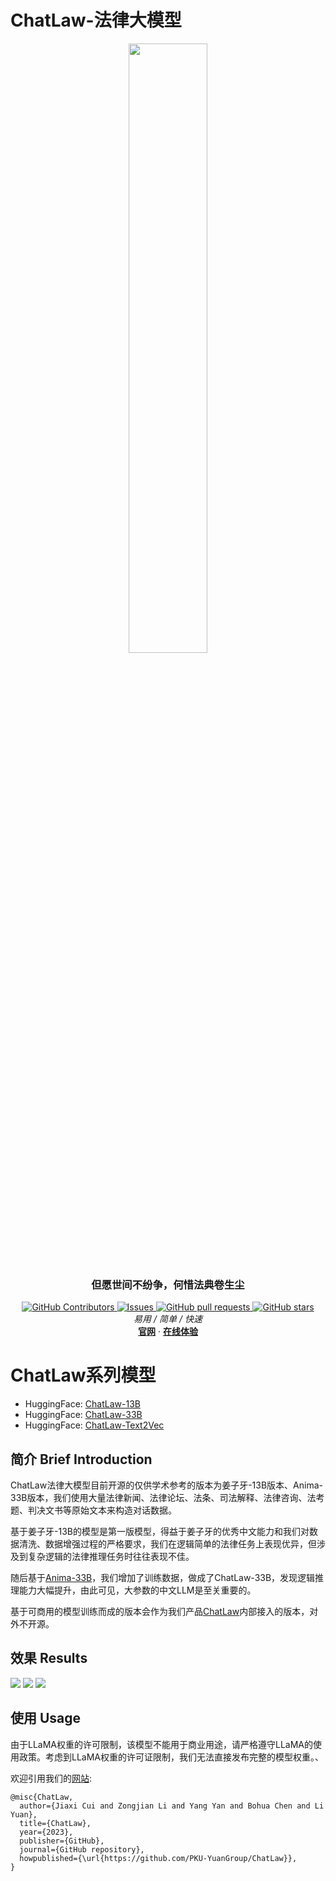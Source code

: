 # ChatLaw-法律大模型

<div align="center">
  <a href="https://github.com/PKU-YuanGroup/ChatLaw">
  <img src="https://raw.githubusercontent.com/JessyTsu1/ChatLaw/master/demo/logo.png" width="50%">
  </a>

  <p align="center">
    <h3>但愿世间不纷争，何惜法典卷生尘</h3>
      <a href="https://github.com/PKU-YuanGroup/ChatLaw/graphs/contributors">
        <img alt="GitHub Contributors" src="https://img.shields.io/github/contributors/JessyTsu1/ChatLaw" />
      </a>
      <a href="https://github.com/PKU-YuanGroup/ChatLaw/issues">
        <img alt="Issues" src="https://img.shields.io/github/issues/JessyTsu1/ChatLaw?color=0088ff" />
      </a>
      <a href="https://github.com/PKU-YuanGroup/ChatLaw/pulls">
        <img alt="GitHub pull requests" src="https://img.shields.io/github/issues-pr/JessyTsu1/ChatLaw?color=0088ff" />
      </a>
      <a href="https://github.com/PKU-YuanGroup/ChatLaw/stargazers">
        <img alt="GitHub stars" src="https://img.shields.io/github/stars/JessyTsu1/ChatLaw?color=ccf" />
      </a>
      <br/>
      <em>易用 / 简单 / 快速 </em>
      <br/>
      <a href="https://chatlaw.cloud/"><strong>官网</strong></a>
        ·
      <a href="https://chatlaw.cloud/lawchat/"><strong>在线体验</strong></a>
    </p>
  </p>
</div>


# ChatLaw系列模型

- HuggingFace: [ChatLaw-13B](https://huggingface.co/JessyTsu1/ChatLaw-13B)
- HuggingFace: [ChatLaw-33B](https://huggingface.co/JessyTsu1/ChatLaw-33B)
- HuggingFace: [ChatLaw-Text2Vec](https://huggingface.co/chestnutlzj/ChatLaw-Text2Vec)

## 简介 Brief Introduction

ChatLaw法律大模型目前开源的仅供学术参考的版本为姜子牙-13B版本、Anima-33B版本，我们使用大量法律新闻、法律论坛、法条、司法解释、法律咨询、法考题、判决文书等原始文本来构造对话数据。

基于姜子牙-13B的模型是第一版模型，得益于姜子牙的优秀中文能力和我们对数据清洗、数据增强过程的严格要求，我们在逻辑简单的法律任务上表现优异，但涉及到复杂逻辑的法律推理任务时往往表现不佳。

随后基于[Anima-33B](https://github.com/lyogavin/Anima)，我们增加了训练数据，做成了ChatLaw-33B，发现逻辑推理能力大幅提升，由此可见，大参数的中文LLM是至关重要的。

基于可商用的模型训练而成的版本会作为我们产品[ChatLaw](http://www.chatlaw.cloud/)内部接入的版本，对外不开源。

## 效果 Results

![](https://raw.githubusercontent.com/PKU-YuanGroup/ChatLaw/master/images/demo_3.jpg)
![](https://raw.githubusercontent.com/PKU-YuanGroup/ChatLaw/master/images/demo_1.jpg)
![](https://raw.githubusercontent.com/PKU-YuanGroup/ChatLaw/master/images/demo_2.jpg)



##  使用 Usage

由于LLaMA权重的许可限制，该模型不能用于商业用途，请严格遵守LLaMA的使用政策。考虑到LLaMA权重的许可证限制，我们无法直接发布完整的模型权重。、



欢迎引用我们的[网站](https://github.com/PKU-YuanGroup/ChatLaw):

```
@misc{ChatLaw,
  author={Jiaxi Cui and Zongjian Li and Yang Yan and Bohua Chen and Li Yuan},
  title={ChatLaw},
  year={2023},
  publisher={GitHub},
  journal={GitHub repository},
  howpublished={\url{https://github.com/PKU-YuanGroup/ChatLaw}},
}
```




